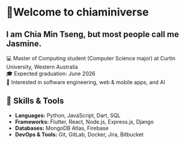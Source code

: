 # 👋Welcome to chiaminiverse
## I am Chia Min Tseng, but most people call me Jasmine.

💻 Master of Computing student (Computer Science major) at Curtin University, Western Australia  
🎓 Expected graduation: June 2026  
🔎 Interested in software engineering, web & mobile apps, and AI

## 🚀 Skills & Tools
- **Languages:** Python, JavaScript, Dart, SQL  
- **Frameworks:** Flutter, React, Node.js, Express.js, Django  
- **Databases:** MongoDB Atlas, Firebase  
- **DevOps & Tools:** Git, GitLab, Docker, Jira, Bitbucket
